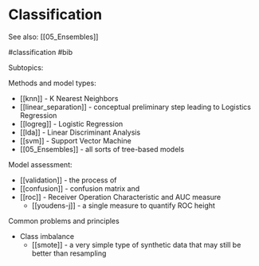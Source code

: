 # Classification

See also: [[05_Ensembles]]

#classification #bib


Subtopics:

Methods and model types:
* [[knn]] - K Nearest Neighbors
* [[linear_separation]] - conceptual preliminary step leading to Logistics Regression
* [[logreg]] - Logistic Regression
* [[lda]] - Linear Discriminant Analysis
* [[svm]] - Support Vector Machine
* [[05_Ensembles]] - all sorts of tree-based models

Model assessment:
* [[validation]] - the process of
* [[confusion]] - confusion matrix and 
* [[roc]] - Receiver Operation Characteristic and AUC measure
    * [[youdens-j]] - a single measure to quantify ROC height

Common problems and principles
* Class imbalance
    * [[smote]] - a very simple type of synthetic data that may still be better than resampling